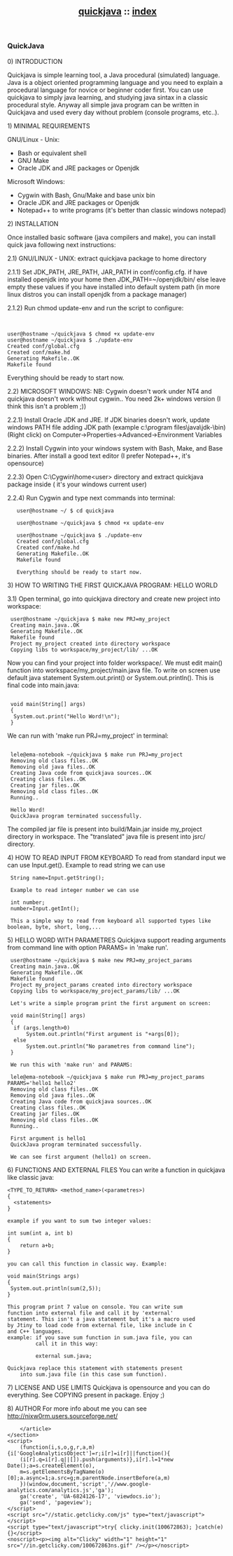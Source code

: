 <html><head>
</head>
<body>
    <section class="content">
        <header>
            <h1 id="gistid"><a href="http://github.com/nixworm/quickjava">quickjava</a> :: <a href="/quickjava">index</a></h1>
        </header>
        <article id="gistbody" class="instapaper_body entry-content">
            <h1>
<a id="user-content-quickjava" class="anchor" href="#quickjava" aria-hidden="true"><span aria-hidden="true" class="octicon octicon-link"></span></a>QuickJava</h1>

<p>0) INTRODUCTION</p>

<p>Quickjava is simple learning tool, a Java procedural (simulated) language. Java is a object 
oriented programming language and you need to explain a procedural language for novice or 
beginner coder first. You can use quickjava to simply java learning, 
and studying java sintax in a classic procedural style. Anyway all simple java program 
can be written in Quickjava and used every day without problem (console programs, etc..).</p>

<p>1) MINIMAL REQUIREMENTS</p>

<p>GNU/Linux - Unix:</p>

<ul>
<li>Bash or equivalent shell</li>
<li>GNU Make</li>
<li>Oracle JDK and JRE packages or Openjdk</li>
</ul>

<p>Microsoft Windows:</p>

<ul>
<li>Cygwin with Bash, Gnu/Make and base unix bin</li>
<li>Oracle JDK and JRE packages or Openjdk</li>
<li>Notepad++ to write programs (it&#39;s better than classic windows notepad)</li>
</ul>

<p>2) INSTALLATION</p>

<p>Once installed basic software (java compilers and make), you can install quick 
java following next instructions:</p>

<p>2.1) GNU/LINUX - UNIX: 
     extract quickjava package to home directory</p>

<p>2.1.1) Set JDK_PATH, JRE_PATH, JAR_PATH in conf/config.cfg.
       if have installed openjdk into your home then JDK_PATH=~/openjdk/bin/
       else leave empty these values if you have installed into default system path
       (in more linux distros you can install openjdk from a package manager)</p>

<p>2.1.2) Run chmod update-env and run the script to configure:</p>

<pre>  
<code>
user@hostname ~/quickjava $ chmod +x update-env
user@hostname ~/quickjava $ ./update-env
Created conf/global.cfg
Created conf/make.hd
Generating Makefile..OK
Makefile found
</code></pre>       

<p>Everything should be ready to start now. </p>

<p>2.2) MICROSOFT WINDOWS: 
     NB: Cygwin doesn&#39;t work under NT4 and quickjava doesn&#39;t work without cygwin..
         You need 2k+ windows version (I think this isn&#39;t a problem ;))</p>

<p>2.2.1) Install Oracle JDK and JRE. If JDK binaries doesn&#39;t work, update windows PATH 
       file adding JDK path (example c:\program files\java\jdk-\bin) 
       (Right click) on Computer-&gt;Properties-&gt;Advanced-&gt;Environment Variables</p>

<p>2.2.2) Install Cygwin into your windows system with Bash, Make, and Base binaries. After 
       install a good text editor (I prefer Notepad++, it&#39;s opensource)</p>

<p>2.2.3) Open C:\Cygwin\home&lt;user&gt; directory and extract quickjava package inside
       ( it&#39;s your windows current user)</p>

<p>2.2.4) Run Cygwin and type next commands into terminal:</p>

<pre><code>   user@hostname ~/ $ cd quickjava

   user@hostname ~/quickjava $ chmod +x update-env

   user@hostname ~/quickjava $ ./update-env
   Created conf/global.cfg
   Created conf/make.hd
   Generating Makefile..OK
   Makefile found

   Everything should be ready to start now.
</code></pre>

<p>3) HOW TO WRITING THE FIRST QUICKJAVA PROGRAM: HELLO WORLD</p>

<p>3.1) Open terminal, go into quickjava directory and create new project into workspace:</p>

<pre><code> user@hostname ~/quickjava $ make new PRJ=my_project
 Creating main.java..OK
 Generating Makefile..OK
 Makefile found
 Project my_project created into directory workspace 
 Copying libs to workspace/my_project/lib/ ...OK
</code></pre>

 Now you can find your project into folder workspace/. We must edit main() function
 into workspace/my_project/main.java file. To write on screen use default java statement
 System.out.print() or System.out.println().
 This is final code into main.java:
<pre><code>
 void main(String[] args)
 {
  System.out.print(&#34;Hello Word!\n&#34;);
 }
</code></pre>

 We can run with &#39;make run PRJ=my_project&#39; in terminal:
<pre><code>
 lele@ema-notebook ~/quickjava $ make run PRJ=my_project
 Removing old class files..OK
 Removing old java files..OK
 Creating Java code from quickjava sources..OK
 Creating class files..OK
 Creating jar files..OK
 Removing old class files..OK
 Running..

 Hello Word!
 QuickJava program terminated successfully.
</code></pre>

 The compiled jar file is present into build/Main.jar inside 
 my_project directory in workspace. The &#34;translated&#34; java file 
 is present into jsrc/ directory.


<p>4) HOW TO READ INPUT FROM KEYBOARD
     To read from standard input we can use Input.get(). Example to read string we can use</p>

<pre><code> String name=Input.getString();

 Example to read integer number we can use

 int number;
 number=Input.getInt();

 This a simple way to read from keyboard all supported types like boolean, byte, short, long,...
</code></pre>

<p>5) HELLO WORD WITH PARAMETRES
     Quickjava support reading arguments from command line with option PARAMS= in &#39;make run&#39;.</p>

<pre><code> user@hostname ~/quickjava $ make new PRJ=my_project_params
 Creating main.java..OK
 Generating Makefile..OK
 Makefile found
 Project my_project_params created into directory workspace 
 Copying libs to workspace/my_project_params/lib/ ...OK 

 Let&#39;s write a simple program print the first argument on screen:

 void main(String[] args)
 {
  if (args.length&gt;0) 
      System.out.println(&#34;First argument is &#34;+args[0]);
  else 
      System.out.println(&#34;No parametres from command line&#34;);
 }

 We run this with &#39;make run&#39; and PARAMS:

 lele@ema-notebook ~/quickjava $ make run PRJ=my_project_params PARAMS=&#39;hello1 hello2&#39;
 Removing old class files..OK
 Removing old java files..OK
 Creating Java code from quickjava sources..OK
 Creating class files..OK
 Creating jar files..OK
 Removing old class files..OK
 Running..

 First argument is hello1
 QuickJava program terminated successfully.

 We can see first argument (hello1) on screen.
</code></pre>

<p>6) FUNCTIONS AND EXTERNAL FILES
    You can write a function in quickjava like classic java:</p>

<pre><code>&lt;TYPE_TO_RETURN&gt; &lt;method_name&gt;(&lt;parametres&gt;)
{
  &lt;statements&gt;
}

example if you want to sum two integer values:

int sum(int a, int b)
{
    return a+b;
}

you can call this function in classic way. Example:

void main(Strings args)
{
 System.out.println(sum(2,5));
}

This program print 7 value on console. You can write sum 
function into external file and call it by &#39;external&#39; 
statement. This isn&#39;t a java statement but it&#39;s a macro used
by Jtiny to load code from external file, like include in C 
and C++ languages.
example: if you save sum function in sum.java file, you can
         call it in this way: 

         external sum.java;

Quickjava replace this statement with statements present 
    into sum.java file (in this case sum function).
</code></pre>

<p>7) LICENSE AND USE LIMITS
    Quickjava is opensource and you can do everything. See COPYING present in package. 
    Enjoy ;)</p>

<p>8) AUTHOR
    For more info about me you can see <a href="http://nixw0rm.users.sourceforge.net/">http://nixw0rm.users.sourceforge.net/</a></p>

        </article>
    </section>
    <script>
        (function(i,s,o,g,r,a,m){i['GoogleAnalyticsObject']=r;i[r]=i[r]||function(){
        (i[r].q=i[r].q||[]).push(arguments)},i[r].l=1*new Date();a=s.createElement(o),
        m=s.getElementsByTagName(o)[0];a.async=1;a.src=g;m.parentNode.insertBefore(a,m)
        })(window,document,'script','//www.google-analytics.com/analytics.js','ga');
        ga('create', 'UA-6824126-17', 'viewdocs.io');
        ga('send', 'pageview');
    </script>
    <script src="//static.getclicky.com/js" type="text/javascript"></script>
    <script type="text/javascript">try{ clicky.init(100672863); }catch(e){}</script>
    <noscript><p><img alt="Clicky" width="1" height="1" src="//in.getclicky.com/100672863ns.gif" /></p></noscript>

</body></html>
